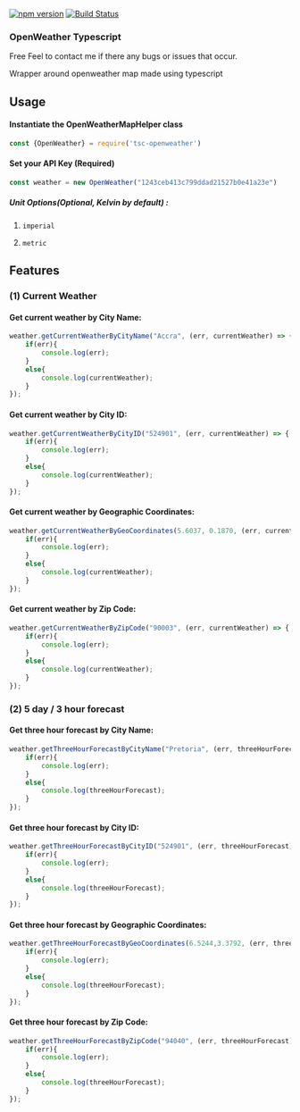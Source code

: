[![npm version](https://badge.fury.io/js/tsc-openweather.svg)](https://badge.fury.io/js/tsc-openweather) [![Build Status](https://dev.azure.com/dli-grandfleet/FriendlyUser%20Open%20Source/_apis/build/status/FriendlyUser.tsc-openweather?branchName=master)](https://dev.azure.com/dli-grandfleet/FriendlyUser%20Open%20Source/_build/latest?definitionId=9&branchName=master)

### OpenWeather Typescript

Free Feel to contact me if there any bugs or issues that occur.


Wrapper around openweather map made using typescript

## Usage

#### Instantiate the OpenWeatherMapHelper class

``` javascript 
const {OpenWeather} = require('tsc-openweather')
```
#### Set your API Key (Required) 

``` javascript
const weather = new OpenWeather("1243ceb413c799ddad21527b0e41a23e")
```


##### Unit Options(Optional, Kelvin by default) : 

1. ```imperial```

2. ```metric```


## Features


### (1) Current Weather
#### Get current weather by City Name:

```javascript
weather.getCurrentWeatherByCityName("Accra", (err, currentWeather) => {
	if(err){
		console.log(err);
	}
	else{
		console.log(currentWeather);
	}
});
```

#### Get current weather by City ID:

```javascript
weather.getCurrentWeatherByCityID("524901", (err, currentWeather) => {
	if(err){
		console.log(err);
	}
	else{
		console.log(currentWeather);
	}
});
```

#### Get current weather by Geographic Coordinates:

```javascript
weather.getCurrentWeatherByGeoCoordinates(5.6037, 0.1870, (err, currentWeather) => {
	if(err){
		console.log(err);
	}
	else{
		console.log(currentWeather);
	}
});
```

#### Get current weather by Zip Code:
```javascript
weather.getCurrentWeatherByZipCode("90003", (err, currentWeather) => {
	if(err){
		console.log(err);
	}
	else{
		console.log(currentWeather);
	}
});
```

### (2) 5 day / 3 hour forecast
#### Get three hour forecast by City Name:
```javascript
weather.getThreeHourForecastByCityName("Pretoria", (err, threeHourForecast) => {
	if(err){
		console.log(err);
	}
	else{
		console.log(threeHourForecast);
	}
});

```

#### Get three hour forecast by City ID:
```javascript
weather.getThreeHourForecastByCityID("524901", (err, threeHourForecast) => {
	if(err){
		console.log(err);
	}
	else{
		console.log(threeHourForecast);
	}
});

```

#### Get three hour forecast by Geographic Coordinates:
```javascript
weather.getThreeHourForecastByGeoCoordinates(6.5244,3.3792, (err, threeHourForecast) => {
	if(err){
		console.log(err);
	}
	else{
		console.log(threeHourForecast);
	}
});

```
#### Get three hour forecast by Zip Code:
```javascript
weather.getThreeHourForecastByZipCode("94040", (err, threeHourForecast) => {
	if(err){
		console.log(err);
	}
	else{
		console.log(threeHourForecast);
	}
});

```
